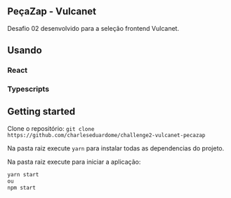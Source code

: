 ## PeçaZap - Vulcanet

Desafio 02 desenvolvido para a seleção frontend Vulcanet.

## Usando

### React

### Typescripts

## Getting started

Clone o repositório:
`git clone https://github.com/charleseduardome/challenge2-vulcanet-pecazap`

Na pasta raiz execute `yarn` para instalar todas as dependencias do projeto.

Na pasta raiz execute para iniciar a aplicação:

```sh
yarn start
ou
npm start
```
